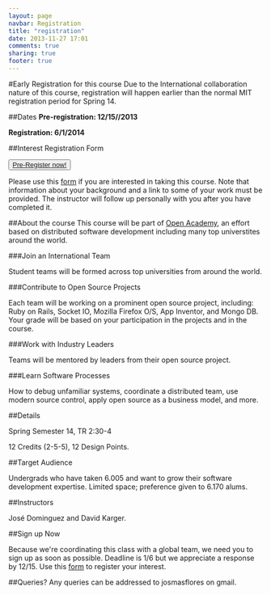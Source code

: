 ```yaml
---
layout: page
navbar: Registration
title: "registration"
date: 2013-11-27 17:01
comments: true
sharing: true
footer: true
---
```


#Early Registration for this course
Due to the International collaboration nature of this course, registration will happen earlier than the normal MIT registration period for Spring 14.

##Dates
**Pre-registration: 12/15//2013**

**Registration: 6/1/2014**

##Interest Registration Form

<button type="button" class="btn btn-default btn-lg">[Pre-Register now!](https://docs.google.com/forms/d/1EORZ_QRilHaMr7jiLFRdOtdzZaEdxYwfyLgFqX2hLmc/viewform)</button>

Please use this [form](https://docs.google.com/forms/d/1EORZ_QRilHaMr7jiLFRdOtdzZaEdxYwfyLgFqX2hLmc/viewform) if you are interested in taking this course. Note that information about your background and a link to some of your work must be provided. The instructor will follow up personally with you after you have completed it.

##About the course
This course will be part of [Open Academy](https://www.facebook.com/OpenAcademyProgram?fref=ts), an effort based on distributed software development including many top universtites around the world. 

###Join an International Team

Student teams will be formed across top universities from around the world.

###Contribute to Open Source Projects

Each team will be working on a prominent open source project, including: Ruby on Rails, Socket IO, Mozilla Firefox O/S, App Inventor, and Mongo DB. Your grade will be based on your participation in the projects and in the course.

###Work with Industry Leaders

Teams will be mentored by leaders from their open source project.

###Learn Software Processes

How to debug unfamiliar systems, coordinate a distributed team, use modern source control, apply open source as a business model, and more.

##Details

Spring Semester 14, TR 2:30-4

12 Credits (2-5-5), 12 Design Points.

##Target Audience

Undergrads who have taken 6.005 and want to grow their software development expertise. Limited space; preference given to 6.170 alums.

##Instructors

José Dominguez and David Karger.

##Sign up Now

Because we're coordinating this class with a global team, we need you to sign up as soon as possible. Deadline is 1/6 but we appreciate a response by 12/15. Use this [form](https://docs.google.com/forms/d/1EORZ_QRilHaMr7jiLFRdOtdzZaEdxYwfyLgFqX2hLmc/viewform) to register your interest.

##Queries?
Any queries can be addressed to josmasflores on gmail.